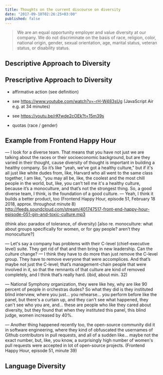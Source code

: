 ```yaml
---
title: Thoughts on the current discourse on diversity
date: "2017-09-18T02:26:25+03:00"
published: false
---
```


> We are an equal opportunity employer and value diversity at our company.
We do not discriminate on the basis of race, religion, color, national origin,
gender, sexual orientation, age, marital status, veteran status, or disability status.

## Descriptive Approach to Diversity

## Prescriptive Approach to Diversity

- affirmative action (see definition)

- see https://www.youtube.com/watch?v=-rH-W483sUg (JavaScript Air e.g. at 34 minutes)
- see https://youtu.be/rKfwde2cOEk?t=15m39s

- quotas (race / gender)


## Example from Frontend Happy Hour

— I look for a diverse team. That means that you have not just we are talking about the races or their socioeconomic background, but are they varied in their thought, cause diversity of thought is important in building a healthy company. So it’s like "yeah, we’ve got a healthy culture," but if it's all just like white dudes from, like, Harvard who all went to the same class together, I am like, "you may all be, like, the coolest and the most chill people in the world, but, like, you can’t tell me it's a healthy culture, because it’s a monoculture, and that’s not the strongest thing. So, a good diverse team, I think, is the foundation of a good culture.
— Yeah, I think it builds a better product, too
(Frontend Happy Hour, episode 51, February 18 2018, approx. throughout minute 8)
http://feeds.soundcloud.com/stream/401747517-front-end-happy-hour-episode-051-gin-and-toxic-culture.mp3

(think also: paradox of tolerance, of diversity)
[also re. monoculture: what about groups specifically for women, or for gay people? aren’t they monoculture?]

— Let's say a company has problems with their C-level (chief-executive level) suite. They get rid of that and then bring in new leadership. Can the culture change?
— I think they have to do more than just remove the C-level group. They have to remove everyone that were accomplices. And that’s maybe not just the C-level; that’s management-chain people that were involved in it, so that the remnants of that culture are kind of removed completely, and I think that’s really hard.
(ibid, about min. 32)


— National Symphony organization, they were like hey, why are like 90 percent of people in orchestras dudes? So what they did is they instituted blind interview, where you just... you rehearse... you perform before like the panel, but there's a curtain up, and they can't see what happened, they can't see who you are, and... these are people who like they cared about diversity, but they found that when they instituted this panel, this blind judge, women increased by 40%.

— Another thing happened recently too, the open-source community did it in software engineering, where they kind of obfuscated the usernames of Github contributors in pull requests, and all of a sudden like... maybe not the exact number, but, like, you know, a surprisingly high number of women's pull requests were accepted in lot of open-source projects.
(Frontend Happy Hour, episode 51, minute 39)

## Language Diversity


